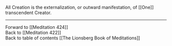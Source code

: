 All Creation is the externalization, or outward manifestation, of [[One]] transcendent Creator. 

___

Forward to [[Meditation 424]]  
Back to [[Meditation 422]]  
Back to table of contents [[The Lionsberg Book of Meditations]]  